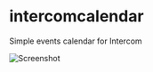 # intercomcalendar
Simple events calendar for Intercom

![Screenshot](http://i.imgur.com/z7xOlO2.png)
